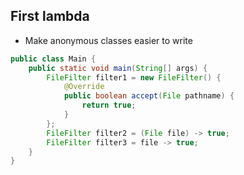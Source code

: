 ## First lambda

* Make anonymous classes easier to write
```java
public class Main {
    public static void main(String[] args) {
        FileFilter filter1 = new FileFilter() {
            @Override
            public boolean accept(File pathname) {
                return true;
            }
        };
        FileFilter filter2 = (File file) -> true;
        FileFilter filter3 = file -> true;
    }
}
```

